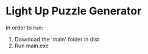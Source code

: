 # Light Up Puzzle Generator

In order to run:

1. Download the 'main' folder in dist
2. Run main.exe
